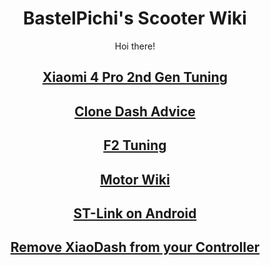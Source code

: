 <div style="text-align:center">
<h1>BastelPichi's Scooter Wiki</h1>
Hoi there!
<h2><a href="https://wiki.bastelpichi.de/2pro2nd">Xiaomi 4 Pro 2nd Gen Tuning</a></h2>
<h2><a href="https://wiki.bastelpichi.de/clone-dashes">Clone Dash Advice</a></h2>
<h2><a href="https://wiki.bastelpichi.de/f2">F2 Tuning</a></h2>
<h2><a href="https://wiki.bastelpichi.de/motors">Motor Wiki</a></h2>
<h2><a href="https://wiki.bastelpichi.de/stlink-android">ST-Link on Android</a></h2>
<h2><a href="https://wiki.bastelpichi.de/unxiaotrash">Remove XiaoDash from your Controller</a></h2>
</div>

